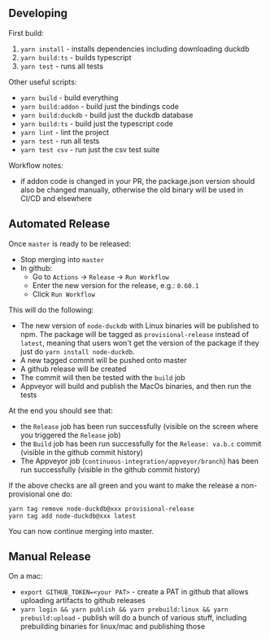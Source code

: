 ## Developing

First build:

1. `yarn install` - installs dependencies including downloading duckdb
2. `yarn build:ts` - builds typescript
3. `yarn test` - runs all tests

Other useful scripts:

- `yarn build` - build everything
- `yarn build:addon` - build just the bindings code
- `yarn build:duckdb` - build just the duckdb database
- `yarn build:ts` - build just the typescript code
- `yarn lint` - lint the project
- `yarn test` - run all tests
- `yarn test csv` - run just the csv test suite

Workflow notes:

- if addon code is changed in your PR, the package.json version should also be changed manually, otherwise the old binary will be used in CI/CD and elsewhere

## Automated Release

Once `master` is ready to be released:

- Stop merging into `master`
- In github:
  - Go to `Actions` -> `Release` -> `Run Workflow`
  - Enter the new version for the release, e.g.: `0.60.1`
  - Click `Run Workflow`

This will do the following:

- The new version of `node-duckdb` with Linux binaries will be published to npm. The package will be tagged as `provisional-release` instead of `latest`, meaning that users won't get the version of the package if they just do `yarn install node-duckdb`.
- A new tagged commit will be pushed onto master
- A github release will be created
- The commit will then be tested with the `build` job
- Appveyor will build and publish the MacOs binaries, and then run the tests

At the end you should see that:

- the `Release` job has been run successfully (visible on the screen where you triggered the `Release` job)
- the `Build` job has been run successfully for the `Release: va.b.c` commit (visible in the github commit history)
- The Appveyor job (`continuous-integration/appveyor/branch`) has been run successfully (visible in the github commit history)

If the above checks are all green and you want to make the release a non-provisional one do:

```
yarn tag remove node-duckdb@xxx provisional-release
yarn tag add node-duckdb@xxx latest
```

You can now continue merging into master.

## Manual Release

On a mac:

- `export GITHUB_TOKEN=<your PAT>` - create a PAT in github that allows uploading artifacts to github releases
- `yarn login && yarn publish && yarn prebuild:linux && yarn prebuild:upload` - publish will do a bunch of various stuff, including prebuilding binaries for linux/mac and publishing those
